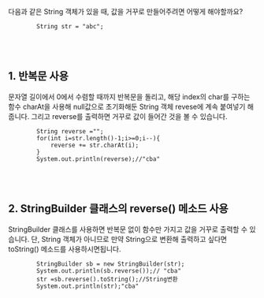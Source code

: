 
다음과 같은 String 객체가 있을 때, 값을 거꾸로 만들어주려면 어떻게 해야할까요?


```
        String str = "abc";
```
<br/><br/>
## 1. 반복문 사용 

문자열 길이에서 0에서 수렴할 때까지 반복문을 돌리고, 해당 index의 char를 구하는 함수 charAt을 사용해 
null값으로 초기화해둔 String 객체 revese에 계속 붙여넣기 해줍니다. 
그리고 reverse를 출력하면 거꾸로 값이 들어간 것을 볼 수 있습니다. 
<br/>
```
        String reverse ="";
        for(int i=str.length()-1;i>=0;i--){
            reverse += str.charAt(i);
        }
        System.out.println(reverse);//"cba"

```
<br/><br/>
## 2. StringBuilder 클래스의 reverse() 메소드 사용

StringBuilder 클래스를 사용하면 반복문 없이 함수만 가지고 값을 거꾸로 출력할 수 있습니다. 
단, String 객체가 아니므로 만약 String으로 변환해 출력하고 싶다면 toString() 메소드를 사용하시면됩니다. 
<br/>

```
        StringBuilder sb = new StringBuilder(str);
        System.out.println(sb.reverse());// "cba"
        str =sb.reverse().toString();//String변환
        System.out.println(str);"cba"

```


